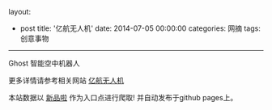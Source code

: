 layout: 
  - post 
title: '亿航无人机' 
date: 2014-07-05 00:00:00 
categories: 网摘 
tags: 创意事物 
---

Ghost 智能空中机器人  

更多详情请参考相关网站 [亿航无人机](http://www.ehfly.com/)  

本站数据以 [新品啦](http://xinpinla.com/) 作为入口点进行爬取! 并自动发布于github pages上。  
